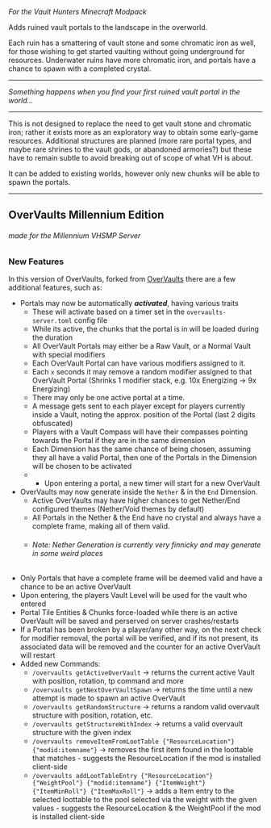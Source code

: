 *For the Vault Hunters Minecraft Modpack*

Adds ruined vault portals to the landscape in the overworld.

Each ruin has a smattering of vault stone and some chromatic iron as well, for those wishing to get started vaulting without going underground for resources.
Underwater ruins have more chromatic iron, and portals have a chance to spawn with a completed crystal.

-----------

*Something happens when you find your first ruined vault portal in the world...*

-----------

This is not designed to replace the need to get vault stone and chromatic iron; rather it exists more as an exploratory way to obtain some early-game resources.
Additional structures are planned (more rare portal types, and maybe rare shrines to the vault gods, or abandoned armories?)  but these have to remain subtle to avoid breaking out of scope of what VH is about.

It can be added to existing worlds, however only new chunks will be able to spawn the portals. 

-----------
## OverVaults Millennium Edition
###### *made for the Millennium VHSMP Server*

### New Features
In this version of OverVaults, forked from [OverVaults](https://github.com/IridiumIO/OverVaults) there are a few additional features, such as:

* Portals may now be automatically ***activated***, having various traits
    * These will activate based on a timer set in the `overvaults-server.toml` config file
    * While its active, the chunks that the portal is in will be loaded during the duration
    * All OverVault Portals may either be a Raw Vault, or a Normal Vault with special modifiers
    * Each OverVault Portal can have various modifiers assigned to it.
    * Each `x` seconds it may remove a random modifier assigned to that OverVault Portal (Shrinks 1 modifier stack, e.g. 10x Energizing -> 9x Energizing)
    * There may only be one active portal at a time.
    * A message gets sent to each player except for players currently inside a Vault, noting the approx. position of the Portal (last 2 digits obfuscated)
    * Players with a Vault Compass will have their compasses pointing towards the Portal if they are in the same dimension
    * Each Dimension has the same chance of being chosen, assuming they all have a valid Portal, then one of the Portals in the Dimension will be chosen to be activated
    * * Upon entering a portal, a new timer will start for a new OverVault
* OverVaults may now generate inside the `Nether` & in the `End` Dimension.
    * Active OverVaults may have higher chances to get Nether/End configured themes (Nether/Void themes by default)
    * All Portals in the Nether & the End have no crystal and always have a complete frame, making all of them valid.
    * ###### _Note: Nether Generation is currently very finnicky and may generate in some weird places_ 
* Only Portals that have a complete frame will be deemed valid and have a chance to be an active OverVault
* Upon entering, the players Vault Level will be used for the vault who entered
* Portal Tile Entities & Chunks force-loaded while there is an active OverVault will be saved and perserved on server crashes/restarts
* If a Portal has been broken by a player/any other way, on the next check for modifier removal, the portal will be verified, and if its not present, its associated data will be removed and the counter for an active OverVault will restart
* Added new Commands:
    * `/overvaults getActiveOverVault` -> returns the current active Vault with position, rotation, tp command and more
    * `/overvaults getNextOverVaultSpawn` -> returns the time until a new attempt is made to spawn an active OverVault
    * `/overvaults getRandomStructure` -> returns a random valid overvault structure with position, rotation, etc.
    * `/overvaults getStructureWithIndex` -> returns a valid overvault structure with the given index
    * `/overvaults removeItemFromLootTable {"ResourceLocation"} {"modid:itemname"}` -> removes the first item found in the loottable that matches - suggests the ResourceLocation if the mod is installed client-side
    * `/overvaults addLootTableEntry {"ResourceLocation"} {"WeightPool"} {"modid:itemname"} {"ItemWeight"} {"ItemMinRoll"} {"ItemMaxRoll"}` -> adds a Item entry to the selected loottable to the pool selected via the weight with the given values - suggests the ResourceLocation & the WeightPool if the mod is installed client-side 

